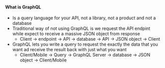 #### What is GraphQL
- Is a query language for your API, not a library, not a product and not a database
- Traditional way of not using GraphQL is we request the API endpint while expect to receive a massive JSON object from response
	- Client -> endpoint  -> API -> database -> API -> JSON object -> Client
- GraphQL lets you write a query to request the exactly the data that you want ad receive the result back with just what you want
	- Client/Mobile -> Query -> GraphQL Server -> database -> JSON object -> Client/Mobile


<!--stackedit_data:
eyJoaXN0b3J5IjpbNzcyNzk2OTYxLC0xMDU5MjU0MzcyLC01OT
g4NzUwMzIsNzMwOTk4MTE2XX0=
-->